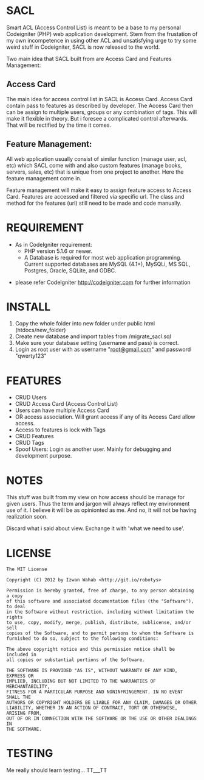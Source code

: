 SACL
====

Smart ACL (Access Control List) is meant to be a base to my personal Codeigniter (PHP) web application development. Stem from the frustation of my own incompetence in using other ACL and unsatisfying urge to try some weird stuff in Codeigniter, SACL is now released to the world.

Two main idea that SACL built from are Access Card and Features Management:

Access Card
-----------

The main idea for access control list in SACL is Access Card. Access Card contain pass to features as described by developer. The Access Card then can be assign to multiple users, groups or any combination of tags. This will make it flexible in theory. But i foresee a complicated control afterwards. That will be rectified by the time it comes.

Feature Management:
-------------------

All web application usually consist of similar function (manage user, acl, etc) which SACL come with and also custom features (manage books, servers, sales, etc) that is unique from one project to another. Here the feature management come in.

Feature management will make it easy to assign feature access to Access Card. Features are accessed and filtered via specific url. The class and method for the features (url) still need to be made and code manually.

REQUIREMENT
===========

- As in CodeIgniter requirement:
	- PHP version 5.1.6 or newer.
	- A Database is required for most web application programming. Current supported databases are MySQL (4.1+), MySQLi, MS SQL, Postgres, Oracle, SQLite, and ODBC. 

* please refer CodeIgniter <http://codeigniter.com> for further information

INSTALL
=======

1.	Copy the whole folder into new folder under public html (htdocs/new_folder)
2.	Create new database and import tables from /migrate_sacl.sql
3.	Make sure your database setting (username and pass) is correct.
4.	Login as root user with as username "root@gmail.com" and password "qwerty123"

FEATURES
========

- CRUD Users
- CRUD Access Card (Access Control List)
- Users can have multiple Access Card
- OR access association. Will grant access if any of its Access Card allow access.
- Access to features is lock with Tags
- CRUD Features
- CRUD Tags
- Spoof Users: Login as another user. Mainly for debugging and development purpose.

NOTES
=====

This stuff was built from my view on how access should be manage for given users. Thus the term and jargon will always reflect my environment use of it. I believe it will be as opinionted as me. And no, it will not be having realization soon.

Discard what i said about view. Exchange it with 'what we need to use'.

LICENSE
=======

	The MIT License

	Copyright (C) 2012 by Izwan Wahab <http://git.io/robotys>

	Permission is hereby granted, free of charge, to any person obtaining a copy
	of this software and associated documentation files (the "Software"), to deal
	in the Software without restriction, including without limitation the rights
	to use, copy, modify, merge, publish, distribute, sublicense, and/or sell
	copies of the Software, and to permit persons to whom the Software is
	furnished to do so, subject to the following conditions:

	The above copyright notice and this permission notice shall be included in
	all copies or substantial portions of the Software.

	THE SOFTWARE IS PROVIDED "AS IS", WITHOUT WARRANTY OF ANY KIND, EXPRESS OR
	IMPLIED, INCLUDING BUT NOT LIMITED TO THE WARRANTIES OF MERCHANTABILITY,
	FITNESS FOR A PARTICULAR PURPOSE AND NONINFRINGEMENT. IN NO EVENT SHALL THE
	AUTHORS OR COPYRIGHT HOLDERS BE LIABLE FOR ANY CLAIM, DAMAGES OR OTHER
	LIABILITY, WHETHER IN AN ACTION OF CONTRACT, TORT OR OTHERWISE, ARISING FROM,
	OUT OF OR IN CONNECTION WITH THE SOFTWARE OR THE USE OR OTHER DEALINGS IN
	THE SOFTWARE.

TESTING
=======

Me really should learn testing... TT___TT